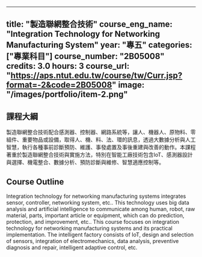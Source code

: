 
---
title: "製造聯網整合技術"
course_eng_name: "Integration Technology for Networking Manufacturing System"
year: "專五"
categories: ["專業科目"]
course_number: "2B05008"
credits: 3.0
hours: 3
course_url: "https://aps.ntut.edu.tw/course/tw/Curr.jsp?format=-2&code=2B05008"
image: "/images/portfolio/item-2.png"
---

## 課程大綱

製造聯網整合技術配合感測器、控制器、網路系統等，讓人、機器人、原物料、零組件、重要物品或設備，取得人、機、料、法、環的訊息，透過大數據分析與人工智慧，執行各種事前診斷預防、維護、事發處置及事後重建與改善的動作。本課程著重於製造聯網整合技術與實施方法，特別在智能工廠技術包含IoT、感測器設計與選擇、機電整合、數據分析、預防診斷與維修、智慧適應控制等。

## Course Outline

Integration technology for networking manufacturing systems integrates sensor, controller, networking system, etc.. This technology uses big data analysis and artificial intelligence to communicate among human, robot, raw material, parts, important article or equipment, which can do prediction, protection, and improvement, etc.. This course focuses on integration technology for networking manufacturing systems and its practical implementation. The intelligent factory consists of IoT, design and selection of sensors, integration of electromechanics, data analysis, preventive diagnosis and repair, intelligent adaptive control, etc.

